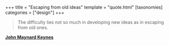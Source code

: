 +++
title = "Escaping from old ideas"
template = "quote.html"
[taxonomies]
categories = ["design"]
+++
> The difficulty lies not so much in developing new ideas as in escaping from old ones.

**[John Maynard Keynes](https://en.wikipedia.org/wiki/John_Maynard_Keynes)**

